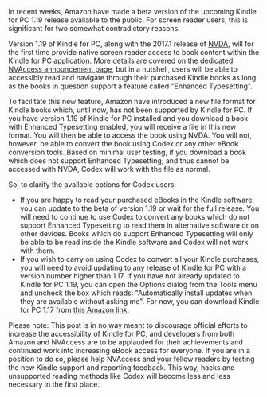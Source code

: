 In recent weeks, Amazon have made a beta version of the upcoming Kindle for PC 1.19 release available to the public.  For screen reader users, this is significant for two somewhat contradictory reasons.

Version 1.19 of Kindle for PC, along with the 2017.1 release of [NVDA](http://www.nvaccess.org), will for the first time provide native screen reader access to book content within the Kindle for PC application.  More details are covered on the [dedicated NVAccess announcement page](http://www.nvaccess.org/kindle/), but in a nutshell, users will be able to accessibly read and navigate through their purchased Kindle books as long as the books in question support a feature called "Enhanced Typesetting".

To facilitate this new feature, Amazon have introduced a new file format for Kindle books which, until now, has not been supported by Kindle for PC.  If you have version 1.19 of Kindle for PC installed and you download a book with Enhanced Typesetting enabled, you will receive a file in this new format.  You will then be able to access the book using NVDA.  You will not, however, be able to convert the book using Codex or any other eBook conversion tools.  Based on minimal user testing, if you download a book which does not support Enhanced Typesetting, and thus cannot be accessed with NVDA, Codex will work with the file as normal.

So, to clarify the available options for Codex users:

- If you are happy to read your purchased eBooks in the Kindle software, you can update to the beta of version 1.19 or wait for the full release.  You will need to continue to use Codex to convert any books which do not support Enhanced Typesetting to read them in alternative software or on other devices.  Books which do support Enhanced Typesetting will only be able to be read inside the Kindle software and Codex will not work with them.
- If you wish to carry on using Codex to convert all your Kindle purchases, you will need to avoid updating to any release of Kindle for PC with a version number higher than 1.17.  If you have not already updated to Kindle for PC 1.19, you can open the Options dialog from the Tools menu and uncheck the box which reads: "Automatically install updates when they are available without asking me".  For now, you can download Kindle for PC 1.17 from [this Amazon link](https://s3.amazonaws.com/kindleforpc/44183/KindleForPC-installer-1.17.44183.exe).

Please note: This post is in no way meant to discourage official efforts to increase the accessibility of Kindle for PC, and developers from both Amazon and NVAccess are to be applauded for their achievements and continued work into increasing eBook access for everyone.  If you are in a position to do so, please help NVAccess and your fellow readers by testing the new Kindle support and reporting feedback.  This way, hacks and unsupported reading methods like Codex will become less and less necessary in the first place.